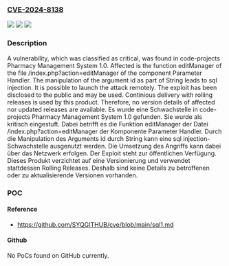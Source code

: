 ### [CVE-2024-8138](https://cve.mitre.org/cgi-bin/cvename.cgi?name=CVE-2024-8138)
![](https://img.shields.io/static/v1?label=Product&message=Pharmacy%20Management%20System&color=blue)
![](https://img.shields.io/static/v1?label=Version&message=1.0%20&color=brightgreen)
![](https://img.shields.io/static/v1?label=Vulnerability&message=CWE-89%20SQL%20Injection&color=brightgreen)

### Description

A vulnerability, which was classified as critical, was found in code-projects Pharmacy Management System 1.0. Affected is the function editManager of the file /index.php?action=editManager of the component Parameter Handler. The manipulation of the argument id as part of String leads to sql injection. It is possible to launch the attack remotely. The exploit has been disclosed to the public and may be used. Continious delivery with rolling releases is used by this product. Therefore, no version details of affected nor updated releases are available.
Es wurde eine Schwachstelle in code-projects Pharmacy Management System 1.0 gefunden. Sie wurde als kritisch eingestuft. Dabei betrifft es die Funktion editManager der Datei /index.php?action=editManager der Komponente Parameter Handler. Durch die Manipulation des Arguments id durch String kann eine sql injection-Schwachstelle ausgenutzt werden. Die Umsetzung des Angriffs kann dabei über das Netzwerk erfolgen. Der Exploit steht zur öffentlichen Verfügung. Dieses Produkt verzichtet auf eine Versionierung und verwendet stattdessen Rolling Releases. Deshalb sind keine Details zu betroffenen oder zu aktualisierende Versionen vorhanden.

### POC

#### Reference
- https://github.com/SYQGITHUB/cve/blob/main/sql1.md

#### Github
No PoCs found on GitHub currently.

